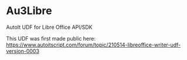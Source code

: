 # Au3Libre
AutoIt UDF for Libre Office API/SDK

This UDF was first made public here:
https://www.autoitscript.com/forum/topic/210514-libreoffice-writer-udf-version-0003

